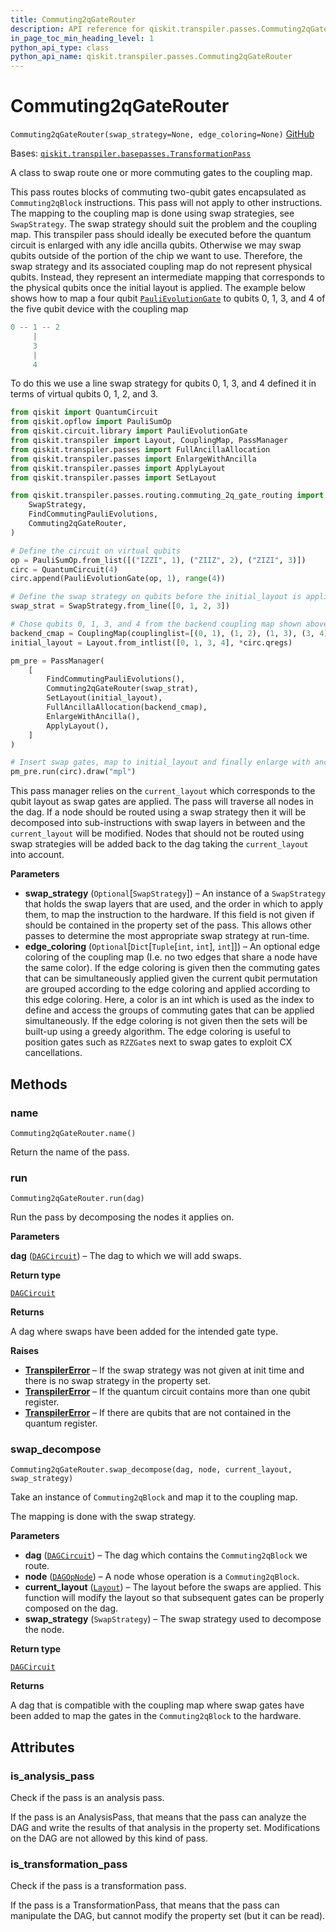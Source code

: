 ```yaml
---
title: Commuting2qGateRouter
description: API reference for qiskit.transpiler.passes.Commuting2qGateRouter
in_page_toc_min_heading_level: 1
python_api_type: class
python_api_name: qiskit.transpiler.passes.Commuting2qGateRouter
---
```


# Commuting2qGateRouter

<span id="qiskit.transpiler.passes.Commuting2qGateRouter" />

`Commuting2qGateRouter(swap_strategy=None, edge_coloring=None)` [GitHub](https://github.com/qiskit/qiskit/tree/stable/0.23/qiskit/transpiler/passes/routing/commuting_2q_gate_routing/commuting_2q_gate_router.py "view source code")

Bases: [`qiskit.transpiler.basepasses.TransformationPass`](qiskit.transpiler.TransformationPass "qiskit.transpiler.basepasses.TransformationPass")

A class to swap route one or more commuting gates to the coupling map.

This pass routes blocks of commuting two-qubit gates encapsulated as `Commuting2qBlock` instructions. This pass will not apply to other instructions. The mapping to the coupling map is done using swap strategies, see `SwapStrategy`. The swap strategy should suit the problem and the coupling map. This transpiler pass should ideally be executed before the quantum circuit is enlarged with any idle ancilla qubits. Otherwise we may swap qubits outside of the portion of the chip we want to use. Therefore, the swap strategy and its associated coupling map do not represent physical qubits. Instead, they represent an intermediate mapping that corresponds to the physical qubits once the initial layout is applied. The example below shows how to map a four qubit [`PauliEvolutionGate`](qiskit.circuit.library.PauliEvolutionGate "qiskit.circuit.library.PauliEvolutionGate") to qubits 0, 1, 3, and 4 of the five qubit device with the coupling map

```python
0 -- 1 -- 2
     |
     3
     |
     4
```

To do this we use a line swap strategy for qubits 0, 1, 3, and 4 defined it in terms of virtual qubits 0, 1, 2, and 3.

```python
from qiskit import QuantumCircuit
from qiskit.opflow import PauliSumOp
from qiskit.circuit.library import PauliEvolutionGate
from qiskit.transpiler import Layout, CouplingMap, PassManager
from qiskit.transpiler.passes import FullAncillaAllocation
from qiskit.transpiler.passes import EnlargeWithAncilla
from qiskit.transpiler.passes import ApplyLayout
from qiskit.transpiler.passes import SetLayout

from qiskit.transpiler.passes.routing.commuting_2q_gate_routing import (
    SwapStrategy,
    FindCommutingPauliEvolutions,
    Commuting2qGateRouter,
)

# Define the circuit on virtual qubits
op = PauliSumOp.from_list([("IZZI", 1), ("ZIIZ", 2), ("ZIZI", 3)])
circ = QuantumCircuit(4)
circ.append(PauliEvolutionGate(op, 1), range(4))

# Define the swap strategy on qubits before the initial_layout is applied.
swap_strat = SwapStrategy.from_line([0, 1, 2, 3])

# Chose qubits 0, 1, 3, and 4 from the backend coupling map shown above.
backend_cmap = CouplingMap(couplinglist=[(0, 1), (1, 2), (1, 3), (3, 4)])
initial_layout = Layout.from_intlist([0, 1, 3, 4], *circ.qregs)

pm_pre = PassManager(
    [
        FindCommutingPauliEvolutions(),
        Commuting2qGateRouter(swap_strat),
        SetLayout(initial_layout),
        FullAncillaAllocation(backend_cmap),
        EnlargeWithAncilla(),
        ApplyLayout(),
    ]
)

# Insert swap gates, map to initial_layout and finally enlarge with ancilla.
pm_pre.run(circ).draw("mpl")
```

This pass manager relies on the `current_layout` which corresponds to the qubit layout as swap gates are applied. The pass will traverse all nodes in the dag. If a node should be routed using a swap strategy then it will be decomposed into sub-instructions with swap layers in between and the `current_layout` will be modified. Nodes that should not be routed using swap strategies will be added back to the dag taking the `current_layout` into account.

**Parameters**

*   **swap\_strategy** (`Optional`\[`SwapStrategy`]) – An instance of a `SwapStrategy` that holds the swap layers that are used, and the order in which to apply them, to map the instruction to the hardware. If this field is not given if should be contained in the property set of the pass. This allows other passes to determine the most appropriate swap strategy at run-time.
*   **edge\_coloring** (`Optional`\[`Dict`\[`Tuple`\[`int`, `int`], `int`]]) – An optional edge coloring of the coupling map (I.e. no two edges that share a node have the same color). If the edge coloring is given then the commuting gates that can be simultaneously applied given the current qubit permutation are grouped according to the edge coloring and applied according to this edge coloring. Here, a color is an int which is used as the index to define and access the groups of commuting gates that can be applied simultaneously. If the edge coloring is not given then the sets will be built-up using a greedy algorithm. The edge coloring is useful to position gates such as `RZZGate`s next to swap gates to exploit CX cancellations.

## Methods

### name

<span id="qiskit.transpiler.passes.Commuting2qGateRouter.name" />

`Commuting2qGateRouter.name()`

Return the name of the pass.

### run

<span id="qiskit.transpiler.passes.Commuting2qGateRouter.run" />

`Commuting2qGateRouter.run(dag)`

Run the pass by decomposing the nodes it applies on.

**Parameters**

**dag** ([`DAGCircuit`](qiskit.dagcircuit.DAGCircuit "qiskit.dagcircuit.dagcircuit.DAGCircuit")) – The dag to which we will add swaps.

**Return type**

[`DAGCircuit`](qiskit.dagcircuit.DAGCircuit "qiskit.dagcircuit.dagcircuit.DAGCircuit")

**Returns**

A dag where swaps have been added for the intended gate type.

**Raises**

*   [**TranspilerError**](qiskit.transpiler.TranspilerError "qiskit.transpiler.TranspilerError") – If the swap strategy was not given at init time and there is no swap strategy in the property set.
*   [**TranspilerError**](qiskit.transpiler.TranspilerError "qiskit.transpiler.TranspilerError") – If the quantum circuit contains more than one qubit register.
*   [**TranspilerError**](qiskit.transpiler.TranspilerError "qiskit.transpiler.TranspilerError") – If there are qubits that are not contained in the quantum register.

### swap\_decompose

<span id="qiskit.transpiler.passes.Commuting2qGateRouter.swap_decompose" />

`Commuting2qGateRouter.swap_decompose(dag, node, current_layout, swap_strategy)`

Take an instance of `Commuting2qBlock` and map it to the coupling map.

The mapping is done with the swap strategy.

**Parameters**

*   **dag** ([`DAGCircuit`](qiskit.dagcircuit.DAGCircuit "qiskit.dagcircuit.dagcircuit.DAGCircuit")) – The dag which contains the `Commuting2qBlock` we route.
*   **node** ([`DAGOpNode`](qiskit.dagcircuit.DAGOpNode "qiskit.dagcircuit.dagnode.DAGOpNode")) – A node whose operation is a `Commuting2qBlock`.
*   **current\_layout** ([`Layout`](qiskit.transpiler.Layout "qiskit.transpiler.layout.Layout")) – The layout before the swaps are applied. This function will modify the layout so that subsequent gates can be properly composed on the dag.
*   **swap\_strategy** (`SwapStrategy`) – The swap strategy used to decompose the node.

**Return type**

[`DAGCircuit`](qiskit.dagcircuit.DAGCircuit "qiskit.dagcircuit.dagcircuit.DAGCircuit")

**Returns**

A dag that is compatible with the coupling map where swap gates have been added to map the gates in the `Commuting2qBlock` to the hardware.

## Attributes

<span id="qiskit.transpiler.passes.Commuting2qGateRouter.is_analysis_pass" />

### is\_analysis\_pass

Check if the pass is an analysis pass.

If the pass is an AnalysisPass, that means that the pass can analyze the DAG and write the results of that analysis in the property set. Modifications on the DAG are not allowed by this kind of pass.

<span id="qiskit.transpiler.passes.Commuting2qGateRouter.is_transformation_pass" />

### is\_transformation\_pass

Check if the pass is a transformation pass.

If the pass is a TransformationPass, that means that the pass can manipulate the DAG, but cannot modify the property set (but it can be read).

